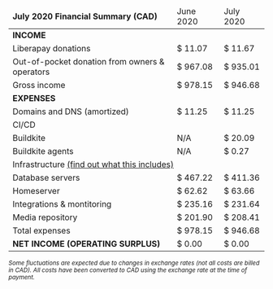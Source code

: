 <table class="financials">
    <thead>
        <tr>
            <td><b>July 2020 Financial Summary (CAD)</b></td>
            <td>June 2020</td>
            <td>July 2020</td>
        </tr>
    </thead>
    <tbody>
        <tr>
            <td colspan="3"><b>INCOME</b></td>
        </tr>
        <tr>
            <td>Liberapay donations</td>
            <td>$ 11.07</td>
            <td>$ 11.67</td>
        </tr>
        <tr>
            <td>Out-of-pocket donation from owners & operators</td>
            <td>$ 967.08</td>
            <td>$ 935.01</td>
        </tr>
        <tr class="total">
            <td>Gross income</td>
            <td>$ 978.15</td>
            <td>$ 946.68</td>
        </tr>
        <tr>
            <td colspan="3"><b>EXPENSES</b></td>
        </tr>
        <tr>
            <td>Domains and DNS (amortized)</td>
            <td>$ 11.25</td>
            <td>$ 11.25</td>
        </tr>
        <tr>
            <td colspan="3">CI/CD</td>
        </tr>
        <tr>
            <td class="indent">Buildkite</td>
            <td>N/A</td>
            <td>$ 20.09</td>
        </tr>
        <tr>
            <td class="indent">Buildkite agents</td>
            <td>N/A</td>
            <td>$ 0.27</td>
        </tr>
        <tr>
            <td colspan="3">Infrastructure <a href="/infrastructure">(find out what this includes)</a></td>
        </tr>
        <tr>
            <td class="indent">Database servers</td>
            <td>$ 467.22</td>
            <td>$ 411.36</td>
        </tr>
        <tr>
            <td class="indent">Homeserver</td>
            <td>$ 62.62</td>
            <td>$ 63.66</td>
        </tr>
        <tr>
            <td class="indent">Integrations & montitoring</td>
            <td>$ 235.16</td>
            <td>$ 231.64</td>
        </tr>
        <tr>
            <td class="indent">Media repository</td>
            <td>$ 201.90</td>
            <td>$ 208.41</td>
        </tr>
        <tr class="total">
            <td>Total expenses</td>
            <td>$ 978.15</td>
            <td>$ 946.68</td>
        </tr>
        <tr class="total">
            <td><b>NET INCOME (OPERATING SURPLUS)</b></td>
            <td>$ 0.00</td>
            <td>$ 0.00</td>
        </tr>
    </tbody>
</table>

<small>

*Some fluctuations are expected due to changes in exchange rates (not all costs are billed in CAD).
All costs have been converted to CAD using the exchange rate at the time of payment.*

</small>

